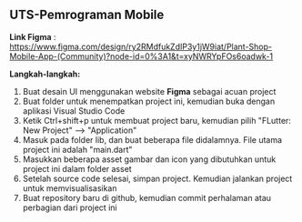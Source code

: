 ## UTS-Pemrograman Mobile

**Link Figma** : https://www.figma.com/design/ry2RMdfukZdIP3y1jW9iat/Plant-Shop-Mobile-App-(Community)?node-id=0%3A1&t=xyNWRYpFOs6oadwk-1

**Langkah-langkah:**
1. Buat desain UI menggunakan website **Figma** sebagai acuan project
2. Buat folder untuk menempatkan project ini, kemudian buka dengan aplikasi Visual Studio Code
3. Ketik Ctrl+shift+p untuk membuat project baru, kemudian pilih "FLutter: New Project"  -->  "Application"
4. Masuk pada folder lib, dan buat beberapa file didalamnya. File utama project ini adalah "main.dart"
5. Masukkan beberapa asset gambar dan icon yang dibutuhkan untuk project ini dalam folder asset
6. Setelah source code selesai, simpan project. Kemudian jalankan project untuk memvisualisasikan
7. Buat repository baru di github, kemudian commit perhalaman atau perbagian dari project ini

